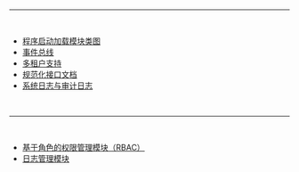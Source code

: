 <!-- _sidebar.md -->

<br/>

***

<br/>

* [程序启动加载模块类图](./netxdoc/startup.md)
* [事件总线](/netxdoc/eventbus.md)
* [多租户支持](/netxdoc/tenands.md)
* [规范化接口文档](/netxdoc/apidoc.md)
* [系统日志与审计日志](/netxdoc/logging.md)

<br/>

***

<br/>

* [基于角色的权限管理模块（RBAC）](/netxdoc/modules/rbac/rbac.md)
* [日志管理模块](/netxdoc/modules/admintools/logging.md)

